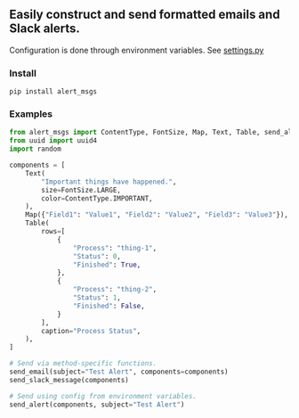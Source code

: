 ## Easily construct and send formatted emails and Slack alerts.

Configuration is done through environment variables. See [settings.py](./alert_msgs/settings.py)

### Install
`pip install alert_msgs`

### Examples

```python
from alert_msgs import ContentType, FontSize, Map, Text, Table, send_alert, send_slack_message, send_email
from uuid import uuid4
import random

components = [
    Text(
        "Important things have happened.",
        size=FontSize.LARGE,
        color=ContentType.IMPORTANT,
    ),
    Map({"Field1": "Value1", "Field2": "Value2", "Field3": "Value3"}),
    Table(
        rows=[
            {
                "Process": "thing-1",
                "Status": 0,
                "Finished": True,
            },
            {
                "Process": "thing-2",
                "Status": 1,
                "Finished": False,
            }
        ],
        caption="Process Status",
    ),
]

# Send via method-specific functions.
send_email(subject="Test Alert", components=components)
send_slack_message(components)

# Send using config from environment variables.
send_alert(components, subject="Test Alert")
```